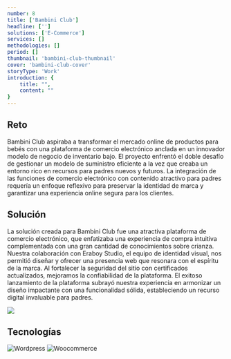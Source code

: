 ```yaml
---
number: 8
title: ['Bambini Club']
headline: ['']
solutions: ['E-Commerce']
services: []
methodologies: []
period: []
thumbnail: 'bambini-club-thumbnail'
cover: 'bambini-club-cover'
storyType: 'Work'
introduction: {
    title: "",
    content: ""
}
---
```


## Reto

Bambini Club aspiraba a transformar el mercado online de productos para bebés con una plataforma de comercio electrónico anclada en un innovador modelo de negocio de inventario bajo. El proyecto enfrentó el doble desafío de gestionar un modelo de suministro eficiente a la vez que creaba un entorno rico en recursos para padres nuevos y futuros. La integración de las funciones de comercio electrónico con contenido atractivo para padres requería un enfoque reflexivo para preservar la identidad de marca y garantizar una experiencia online segura para los clientes.

## Solución

La solución creada para Bambini Club fue una atractiva plataforma de comercio electrónico, que enfatizaba una experiencia de compra intuitiva complementada con una gran cantidad de conocimientos sobre crianza. Nuestra colaboración con Eraboy Studio, el equipo de identidad visual, nos permitió diseñar y ofrecer una presencia web que resonara con el espíritu de la marca. Al fortalecer la seguridad del sitio con certificados actualizados, mejoramos la confiabilidad de la plataforma. El exitoso lanzamiento de la plataforma subrayó nuestra experiencia en armonizar un diseño impactante con una funcionalidad sólida, estableciendo un recurso digital invaluable para padres.

![](/work/bambini-figure-1.jpg)

## Tecnologías

<div class="story_story__mainContent__technologies__v5XXm">
  <div class="story_story__mainContent__technologies__images__6NSg5">
    <div>
      <img loading="lazy" src="/technologies/wordpress.svg" alt="Wordpress"/>
      <img loading="lazy" src="/technologies/woocommerce.svg" alt="Woocommerce"/>
    </div>
  </div>
</div>